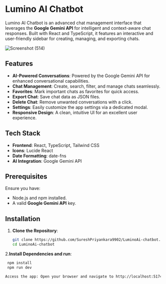 # Lumino AI Chatbot

Lumino AI Chatbot is an advanced chat management interface that leverages the **Google Gemini API** for intelligent and context-aware chat responses. Built with React and TypeScript, it features an interactive and user-friendly sidebar for creating, managing, and exporting chats.


![Screenshot (514)](https://github.com/user-attachments/assets/e7f6bf6a-ab88-40ef-b5c6-35d43f2d0a58)



## Features

- **AI-Powered Conversations**: Powered by the Google Gemini API for enhanced conversational capabilities.
- **Chat Management**: Create, search, filter, and manage chats seamlessly.
- **Favorites**: Mark important chats as favorites for quick access.
- **Export Chat**: Save chat data as JSON files.
- **Delete Chat**: Remove unwanted conversations with a click.
- **Settings**: Easily customize the app settings via a dedicated modal.
- **Responsive Design**: A clean, intuitive UI for an excellent user experience.

## Tech Stack

- **Frontend**: React, TypeScript, Tailwind CSS
- **Icons**: Lucide React
- **Date Formatting**: date-fns
- **AI Integration**: Google Gemini API

## Prerequisites

Ensure you have:

- Node.js and npm installed.
- A valid **Google Gemini API** key.

## Installation

1. **Clone the Repository**:
   ```bash
   git clone https://github.com/SureshPriyankara9902/LuminoAi-chatbot.git
   cd LuminoAi-chatbot
   
2.**Install Dependencies and run**:
  ```bash
   npm install
   npm run dev

 Access the app: Open your browser and navigate to http://localhost:5174.
